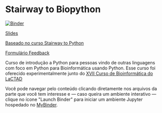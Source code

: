 # Stairway to Biopython

[![Binder](https://mybinder.org/badge.svg)](https://mybinder.org/v2/gh/LaCTAD/stairway-to-biopython/master)

[Slides](http://bit.ly/lactad-bio)

[Baseado no curso Stairway to Python](https://github.com/fbidu/stairway-to-python)

[Formulário Feedback](https://docs.google.com/forms/d/e/1FAIpQLSdVycNUWkxoKrfROmxBLYnWd3ucZ4vF9p4rEGaOC0he5oquLA/viewform?usp=sf_link)

Curso de introdução a Python para pessoas vindo de outras linguagens com foco em Python para Bioinformática usando Python. Esse curso foi oferecido experimentalmente junto do [XVII Curso de Bioinformática do LaCTAD](https://www.lactad.unicamp.br/br/eventos/xvii-curso-de-bioinformatica/)

Você pode navegar pelo conteúdo clicando diretamente nos arquivos da parte que você tem interesse e — caso queira um ambiente interativo — clique no ícone "Launch Binder" para iniciar um ambiente Jupyter hospedado no [MyBinder](https://mybinder.org/).
